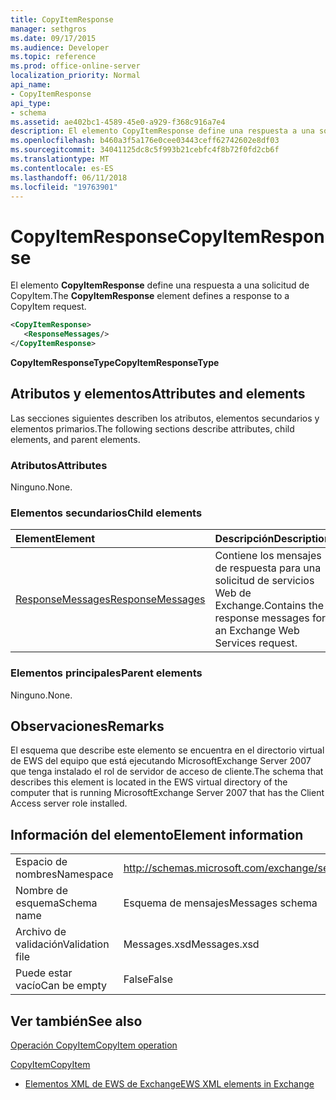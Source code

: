 ```yaml
---
title: CopyItemResponse
manager: sethgros
ms.date: 09/17/2015
ms.audience: Developer
ms.topic: reference
ms.prod: office-online-server
localization_priority: Normal
api_name:
- CopyItemResponse
api_type:
- schema
ms.assetid: ae402bc1-4589-45e0-a929-f368c916a7e4
description: El elemento CopyItemResponse define una respuesta a una solicitud de CopyItem.
ms.openlocfilehash: b460a3f5a176e0cee03443ceff62742602e8df03
ms.sourcegitcommit: 34041125dc8c5f993b21cebfc4f8b72f0fd2cb6f
ms.translationtype: MT
ms.contentlocale: es-ES
ms.lasthandoff: 06/11/2018
ms.locfileid: "19763901"
---
```

# <a name="copyitemresponse"></a><span data-ttu-id="25cd9-103">CopyItemResponse</span><span class="sxs-lookup"><span data-stu-id="25cd9-103">CopyItemResponse</span></span>

<span data-ttu-id="25cd9-104">El elemento **CopyItemResponse** define una respuesta a una solicitud de CopyItem.</span><span class="sxs-lookup"><span data-stu-id="25cd9-104">The **CopyItemResponse** element defines a response to a CopyItem request.</span></span> 
  
```xml
<CopyItemResponse>
   <ResponseMessages/>
</CopyItemResponse>
```

 <span data-ttu-id="25cd9-105">**CopyItemResponseType**</span><span class="sxs-lookup"><span data-stu-id="25cd9-105">**CopyItemResponseType**</span></span>
## <a name="attributes-and-elements"></a><span data-ttu-id="25cd9-106">Atributos y elementos</span><span class="sxs-lookup"><span data-stu-id="25cd9-106">Attributes and elements</span></span>

<span data-ttu-id="25cd9-107">Las secciones siguientes describen los atributos, elementos secundarios y elementos primarios.</span><span class="sxs-lookup"><span data-stu-id="25cd9-107">The following sections describe attributes, child elements, and parent elements.</span></span>
  
### <a name="attributes"></a><span data-ttu-id="25cd9-108">Atributos</span><span class="sxs-lookup"><span data-stu-id="25cd9-108">Attributes</span></span>

<span data-ttu-id="25cd9-109">Ninguno.</span><span class="sxs-lookup"><span data-stu-id="25cd9-109">None.</span></span>
  
### <a name="child-elements"></a><span data-ttu-id="25cd9-110">Elementos secundarios</span><span class="sxs-lookup"><span data-stu-id="25cd9-110">Child elements</span></span>

|<span data-ttu-id="25cd9-111">**Element**</span><span class="sxs-lookup"><span data-stu-id="25cd9-111">**Element**</span></span>|<span data-ttu-id="25cd9-112">**Descripción**</span><span class="sxs-lookup"><span data-stu-id="25cd9-112">**Description**</span></span>|
|:-----|:-----|
|[<span data-ttu-id="25cd9-113">ResponseMessages</span><span class="sxs-lookup"><span data-stu-id="25cd9-113">ResponseMessages</span></span>](responsemessages.md) <br/> |<span data-ttu-id="25cd9-114">Contiene los mensajes de respuesta para una solicitud de servicios Web de Exchange.</span><span class="sxs-lookup"><span data-stu-id="25cd9-114">Contains the response messages for an Exchange Web Services request.</span></span>  <br/> |
   
### <a name="parent-elements"></a><span data-ttu-id="25cd9-115">Elementos principales</span><span class="sxs-lookup"><span data-stu-id="25cd9-115">Parent elements</span></span>

<span data-ttu-id="25cd9-116">Ninguno.</span><span class="sxs-lookup"><span data-stu-id="25cd9-116">None.</span></span>
  
## <a name="remarks"></a><span data-ttu-id="25cd9-117">Observaciones</span><span class="sxs-lookup"><span data-stu-id="25cd9-117">Remarks</span></span>

<span data-ttu-id="25cd9-118">El esquema que describe este elemento se encuentra en el directorio virtual de EWS del equipo que está ejecutando MicrosoftExchange Server 2007 que tenga instalado el rol de servidor de acceso de cliente.</span><span class="sxs-lookup"><span data-stu-id="25cd9-118">The schema that describes this element is located in the EWS virtual directory of the computer that is running MicrosoftExchange Server 2007 that has the Client Access server role installed.</span></span>
  
## <a name="element-information"></a><span data-ttu-id="25cd9-119">Información del elemento</span><span class="sxs-lookup"><span data-stu-id="25cd9-119">Element information</span></span>

|||
|:-----|:-----|
|<span data-ttu-id="25cd9-120">Espacio de nombres</span><span class="sxs-lookup"><span data-stu-id="25cd9-120">Namespace</span></span>  <br/> |http://schemas.microsoft.com/exchange/services/2006/messages  <br/> |
|<span data-ttu-id="25cd9-121">Nombre de esquema</span><span class="sxs-lookup"><span data-stu-id="25cd9-121">Schema name</span></span>  <br/> |<span data-ttu-id="25cd9-122">Esquema de mensajes</span><span class="sxs-lookup"><span data-stu-id="25cd9-122">Messages schema</span></span>  <br/> |
|<span data-ttu-id="25cd9-123">Archivo de validación</span><span class="sxs-lookup"><span data-stu-id="25cd9-123">Validation file</span></span>  <br/> |<span data-ttu-id="25cd9-124">Messages.xsd</span><span class="sxs-lookup"><span data-stu-id="25cd9-124">Messages.xsd</span></span>  <br/> |
|<span data-ttu-id="25cd9-125">Puede estar vacío</span><span class="sxs-lookup"><span data-stu-id="25cd9-125">Can be empty</span></span>  <br/> |<span data-ttu-id="25cd9-126">False</span><span class="sxs-lookup"><span data-stu-id="25cd9-126">False</span></span>  <br/> |
   
## <a name="see-also"></a><span data-ttu-id="25cd9-127">Ver también</span><span class="sxs-lookup"><span data-stu-id="25cd9-127">See also</span></span>



[<span data-ttu-id="25cd9-128">Operación CopyItem</span><span class="sxs-lookup"><span data-stu-id="25cd9-128">CopyItem operation</span></span>](copyitem-operation.md)
  
[<span data-ttu-id="25cd9-129">CopyItem</span><span class="sxs-lookup"><span data-stu-id="25cd9-129">CopyItem</span></span>](copyitem.md)


- [<span data-ttu-id="25cd9-130">Elementos XML de EWS de Exchange</span><span class="sxs-lookup"><span data-stu-id="25cd9-130">EWS XML elements in Exchange</span></span>](ews-xml-elements-in-exchange.md)

